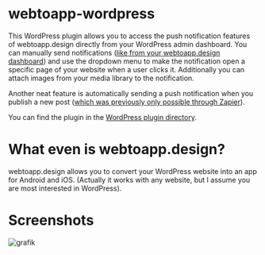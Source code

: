 # webtoapp-wordpress
This WordPress plugin allows you to access the push notification features of webtoapp.design directly from your WordPress admin dashboard. You can manually send notifications ([like from your webtoapp.design dashboard](https://webtoapp.design/blog/send-push-notification)) and use the dropdown menu to make the notification open a specific page of your website when a user clicks it. Additionally you can attach images from your media library to the notification.

Another neat feature is automatically sending a push notification when you publish a new post ([which was previously only possible through Zapier](https://webtoapp.design/blog/zapier-integration)).

You can find the plugin in the [WordPress plugin directory](https://wordpress.org/plugins/webtoapp-design/).

# What even is webtoapp.design?
webtoapp.design allows you to convert your WordPress website into an app for Android and iOS. (Actually it works with any website, but I assume you are most interested in WordPress).

# Screenshots

![grafik](https://github.com/Aulig/webtoapp-wordpress/assets/32148066/9a9b1573-c857-4608-8a49-c74efa905cf8)
